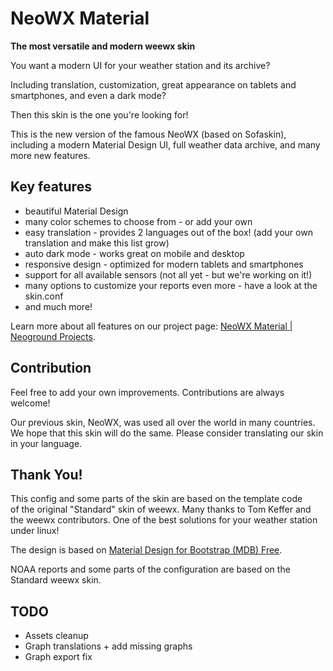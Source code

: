 # NeoWX Material
**The most versatile and modern weewx skin**

You want a modern UI for your weather station and its archive?

Including translation, customization, great appearance on tablets and 
smartphones, and even a dark mode?

Then this skin is the one you're looking for!

This is the new version of the famous NeoWX (based on Sofaskin), 
including a modern Material Design UI, full weather data archive, and many more new features.

## Key features

- beautiful Material Design
- many color schemes to choose from - or add your own
- easy translation - provides 2 languages out of the box! (add your own translation and make this list grow)
- auto dark mode - works great on mobile and desktop
- responsive design - optimized for modern tablets and smartphones
- support for all available sensors (not all yet - but we're working on it!)
- many options to customize your reports even more - have a look at the skin.conf
- and much more!

Learn more about all features on our project page: 
[NeoWX Material | Neoground Projects](https://projects.neoground.com/neowx-material).

## Contribution

Feel free to add your own improvements. Contributions are always welcome!

Our previous skin, NeoWX, was used all over the world in many countries.
We hope that this skin will do the same. Please consider translating our skin 
in your language.

## Thank You!

This config and some parts of the skin are based on the template code      
of the original "Standard" skin of weewx. Many thanks to Tom Keffer and     
the weewx contributors. One of the best solutions for your weather station under linux!

The design is based on [Material Design for Bootstrap (MDB) Free](https://mdbootstrap.com).

NOAA reports and some parts of the configuration are based on the Standard weewx skin.

## TODO

- Assets cleanup
- Graph translations + add missing graphs
- Graph export fix
